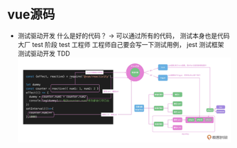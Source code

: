 # vue源码

- 测试驱动开发
    什么是好的代码？  ->  可以通过所有的代码， 测试本身也是代码
    大厂 test  阶段  test  工程师
    工程师自己要会写一下测试用例， jest 测试框架
    测试驱动开发 TDD    
    ![图片](src/assets/1.png)